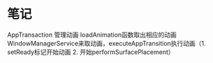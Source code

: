 # 笔记

AppTransaction 管理动画  loadAnimation函数取出相应的动画
WindowManagerService来取动画，executeAppTransition执行动画（1. setReady标记开始动画  2. 开始performSurfacePlacement）
